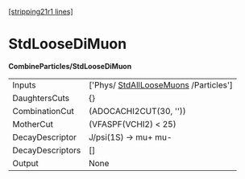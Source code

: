 [[stripping21r1 lines]](./stripping21r1-index)

# StdLooseDiMuon

**CombineParticles/StdLooseDiMuon**

|                  |                                                                             |
|------------------|-----------------------------------------------------------------------------|
| Inputs           | ['Phys/ [StdAllLooseMuons](./stripping21r1-stdallloosemuons) /Particles'] |
| DaughtersCuts    | {}                                                                          |
| CombinationCut   | (ADOCACHI2CUT(30, ''))                                                      |
| MotherCut        | (VFASPF(VCHI2) \< 25)                                                       |
| DecayDescriptor  | J/psi(1S) -\> mu+ mu-                                                       |
| DecayDescriptors | []                                                                        |
| Output           | None                                                                        |
